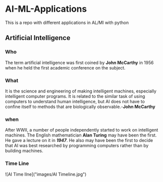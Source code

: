 # AI-ML-Applications
This is a repo with different applications in AL/MI with python

## Artificial Intelligence

### Who
The term artificial intelligence was first coined by **John McCarthy** in 1956 when he held the first academic conference on the subject.

### What

It is the science and engineering of making intelligent machines, especially intelligent computer programs. It is related to the similar task of using computers to understand human intelligence, but AI does not have to confine itself to methods that are biologically observable.-**John McCarthy**

### when 
After WWII, a number of people independently started to work on intelligent machines. The English mathematician **Alan Turing** may have
been the first. He gave a lecture on it in ***1947***. He also may have been the first to decide that AI was best researched by programming computers rather than by building machines.

### Time Line 
![AI Time lIne]("images/AI Timeline.jpg")
                                                                                                           
